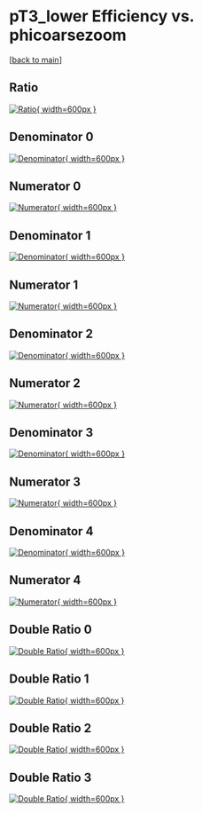# pT3_lower Efficiency vs. phicoarsezoom

[[back to main](./)]



## Ratio

[![Ratio](../mtv/var/pT3_lower_base_0_-1_eff_phicoarsezoom.png){ width=600px }](../mtv/var/pT3_lower_base_0_-1_eff_phicoarsezoom.pdf)

## Denominator 0

[![Denominator](../mtv/den/pT3_lower_base_0_-1_eff_phicoarsezoom_den0.png){ width=600px }](../mtv/den/pT3_lower_base_0_-1_eff_phicoarsezoom_den0.pdf)

## Numerator 0

[![Numerator](../mtv/num/pT3_lower_base_0_-1_eff_phicoarsezoom_num0.png){ width=600px }](../mtv/num/pT3_lower_base_0_-1_eff_phicoarsezoom_num0.pdf)

## Denominator 1

[![Denominator](../mtv/den/pT3_lower_base_0_-1_eff_phicoarsezoom_den1.png){ width=600px }](../mtv/den/pT3_lower_base_0_-1_eff_phicoarsezoom_den1.pdf)

## Numerator 1

[![Numerator](../mtv/num/pT3_lower_base_0_-1_eff_phicoarsezoom_num1.png){ width=600px }](../mtv/num/pT3_lower_base_0_-1_eff_phicoarsezoom_num1.pdf)

## Denominator 2

[![Denominator](../mtv/den/pT3_lower_base_0_-1_eff_phicoarsezoom_den2.png){ width=600px }](../mtv/den/pT3_lower_base_0_-1_eff_phicoarsezoom_den2.pdf)

## Numerator 2

[![Numerator](../mtv/num/pT3_lower_base_0_-1_eff_phicoarsezoom_num2.png){ width=600px }](../mtv/num/pT3_lower_base_0_-1_eff_phicoarsezoom_num2.pdf)

## Denominator 3

[![Denominator](../mtv/den/pT3_lower_base_0_-1_eff_phicoarsezoom_den3.png){ width=600px }](../mtv/den/pT3_lower_base_0_-1_eff_phicoarsezoom_den3.pdf)

## Numerator 3

[![Numerator](../mtv/num/pT3_lower_base_0_-1_eff_phicoarsezoom_num3.png){ width=600px }](../mtv/num/pT3_lower_base_0_-1_eff_phicoarsezoom_num3.pdf)

## Denominator 4

[![Denominator](../mtv/den/pT3_lower_base_0_-1_eff_phicoarsezoom_den4.png){ width=600px }](../mtv/den/pT3_lower_base_0_-1_eff_phicoarsezoom_den4.pdf)

## Numerator 4

[![Numerator](../mtv/num/pT3_lower_base_0_-1_eff_phicoarsezoom_num4.png){ width=600px }](../mtv/num/pT3_lower_base_0_-1_eff_phicoarsezoom_num4.pdf)

## Double Ratio 0

[![Double Ratio](../mtv/ratio/pT3_lower_base_0_-1_eff_phicoarsezoom_ratio0.png){ width=600px }](../mtv/ratio/pT3_lower_base_0_-1_eff_phicoarsezoom_ratio0.pdf)

## Double Ratio 1

[![Double Ratio](../mtv/ratio/pT3_lower_base_0_-1_eff_phicoarsezoom_ratio1.png){ width=600px }](../mtv/ratio/pT3_lower_base_0_-1_eff_phicoarsezoom_ratio1.pdf)

## Double Ratio 2

[![Double Ratio](../mtv/ratio/pT3_lower_base_0_-1_eff_phicoarsezoom_ratio2.png){ width=600px }](../mtv/ratio/pT3_lower_base_0_-1_eff_phicoarsezoom_ratio2.pdf)

## Double Ratio 3

[![Double Ratio](../mtv/ratio/pT3_lower_base_0_-1_eff_phicoarsezoom_ratio3.png){ width=600px }](../mtv/ratio/pT3_lower_base_0_-1_eff_phicoarsezoom_ratio3.pdf)

